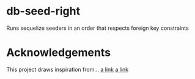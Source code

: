 # db-seed-right
Runs sequelize seeders in an order that respects foreign key constraints

# Acknowledgements
This project draws inspiration from...
[a link](https://github.com/jbogard/Respawn)
[a link](https://github.com/cesarandreu/sequelize-migration-pg-extras)